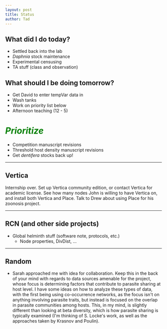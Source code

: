 ```yaml
---
layout: post
title: Status
author: Tad
---
```





## What did I do today?

* Settled back into the lab
* _Daphnia_ stock maintenance 
* Experimental censusing 
* TA stuff (class and observation)



## What should I be doing tomorrow?

* Get David to enter tempVar data in
* Wash tanks
* Work on priority list below
* Afternoon teaching (12 - 5)


# <i class="fa fa-rocket" style="color:green"> Prioritize </i>

+ Competition manuscript revisions
+ Threshold host density manuscript revisions
+ Get _dentifera_ stocks back up!



---


## Vertica

Internship over. Set up Vertica community edition, or contact Vertica for academic license. See how many nodes John is willing to have Vertica on, and install both Vertica and Place. Talk to Drew about using Place for his zoonosis project.

 
---

## RCN (and other side projects)

+ Global helminth stuff (software note, protocols, etc.)
	+ Node properties, DivDist, ...


---

## Random

* Sarah approached me with idea for collaboration. Keep this in the back of your mind with regards to data sources amenable for the project, whose focus is determining factors that contribute to parasite sharing at host level. I have some ideas on how to analyze these types of data, with the first being using co-occurrence networks, as the focus isn't on anything involving parasite traits, but instead is focused on the overlap in parasite communities among hosts. This, in my mind, is slightly different than looking at beta diversity, which is how parasite sharing is typically examined (I'm thinking of S. Locke's work, as well as the approaches taken by Krasnov and Poulin). 






<i class="fa fa-code" style="color:pink"> </i>

